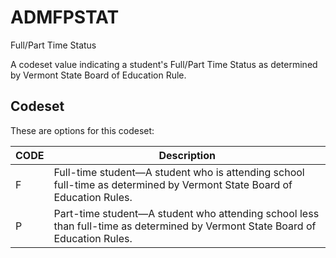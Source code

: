 
# ADMFPSTAT

Full/Part Time Status

A codeset value indicating a student's Full/Part Time Status as determined by Vermont State Board of Education Rule.

## Codeset

These are options for this codeset:

| CODE   | Description                                                                                                                   |
|--------|-------------------------------------------------------------------------------------------------------------------------------|
| F      | Full-time student—A student who is attending school full-time as determined by Vermont State Board of Education Rules.        |
| P      | Part-time student—A student who attending school less than full-time as determined by Vermont State Board of Education Rules. |

    